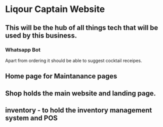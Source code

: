 # Liqour Captain Website
## This will be the hub of all things tech that will be used by this business.

### Whatsapp Bot
Apart from ordering it should be able to suggest cocktail receipes.


## Home page for Maintanance pages
## Shop holds the main website and landing page.
## inventory - to hold the inventory management system and POS